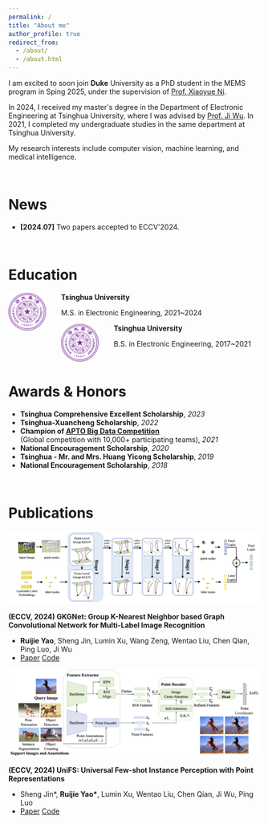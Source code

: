 ```yaml
---
permalink: /
title: "About me"
author_profile: true
redirect_from: 
  - /about/
  - /about.html
---
```


I am excited to soon join **Duke** University as a PhD student in 
the MEMS program in Sping 2025, 
under the supervision of [Prof. Xiaoyue Ni](https://pratt.duke.edu/people/xiaoyue-ni).

In 2024, I received my master's degree in the Department of Electronic Engineering at Tsinghua University, where I was advised by [Prof. Ji Wu](https://www.ee.tsinghua.edu.cn/en/info/1064/1273.htm). In 2021, I completed my undergraduate studies in the same department at Tsinghua University.

My research interests include computer vision, 
machine learning, and medical intelligence.

 <br>

# News

- **[2024.07]** Two papers accepted to ECCV'2024.

 <br>

# Education

<img src="images/Tsinghua_University_Logo.svg.png" alt="Tsinghua University Logo" width="75" style="float: left; margin-right: 30px;"> **Tsinghua University**
  
M.S. in Electronic Engineering, 2021~2024

<img src="images/Tsinghua_University_Logo.svg.png" alt="Tsinghua University Logo" width="75" style="float: left; margin-right: 30px;"> **Tsinghua University**

B.S. in Electronic Engineering, 2017~2021

 <br>

# Awards & Honors

- **Tsinghua Comprehensive Excellent Scholarship**, *2023*
- **Tsinghua-Xuancheng Scholarship**, *2022*
- **Champion of [APTO Big Data Competition](https://tianchi.aliyun.com/competition/entrance/531929/information?lang=en-us)**  
  (Global competition with 10,000+ participating teams), *2021*
- **National Encouragement Scholarship**, *2020*
- **Tsinghua - Mr. and Mrs. Huang Yicong Scholarship**, *2019*
- **National Encouragement Scholarship**, *2018*

 <br>

# Publications
<img src="images/gkgnet_arch.png"
width="600" style="float: center; margin-right: 30px;"> 

**(ECCV, 2024) GKGNet: Group K-Nearest Neighbor based Graph Convolutional Network for Multi-Label Image Recognition** 
  - **Ruijie Yao**, Sheng Jin, Lumin Xu, Wang Zeng, Wentao Liu, Chen Qian, Ping Luo, Ji Wu
  - [Paper](https://arxiv.org/pdf/2308.14378)  [Code](https://github.com/jin-s13/UniFS)


<img src="images/unifs_arch.png"
width="600" style="float: center; margin-right: 30px;"> 

**(ECCV, 2024) UniFS: Universal Few-shot Instance Perception with Point Representations**
  - Sheng Jin\*, **Ruijie Yao\***, Lumin Xu, Wentao Liu, Chen Qian, Ji Wu, Ping Luo
  - [Paper](https://arxiv.org/abs/2404.19401)  [Code](https://github.com/jin-s13/UniFS)

